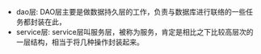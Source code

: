- dao层: DAO层主要是做数据持久层的工作，负责与数据库进行联络的一些任务都封装在此，
- service层: service层叫服务层，被称为服务，肯定是相比之下比较高层次的一层结构，相当于将几种操作封装起来。